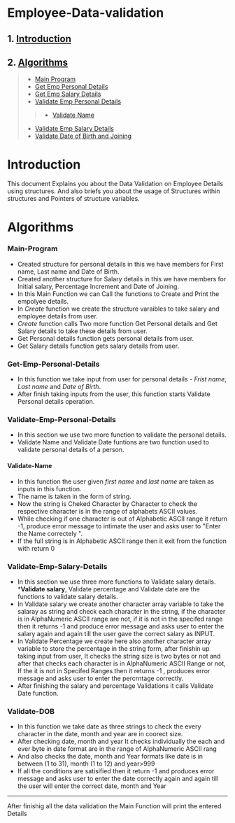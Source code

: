 # Employee-Data-validation
## 1. [Introduction](#Introduction)
## 2. [Algorithms](#Algorithms)
>* [Main Program](#Main-Program)
>* [Get Emp Personal Details](#Get-Emp-Personal-Details)
>* [Get Emp Salary Details](#Get-Emp-Salary-Details)
>* [Validate Emp Personal Details](#Validate-Emp-Personal-Details)
>>* [Validate Name](#Validate-Name)
>* [Validate Emp Salary Details](#Validate-Emp-Salary-Details)
>* [Validate Date of Birth and Joining](#Validate-DOB)



# Introduction
This document Explains you about the Data Validation on Employee Details using structures. 
And also briefs you about the usage of Structures within structures and Pointers of structure variables. 

# Algorithms
### Main-Program
* Created structure for personal details in this we have members for First name, Last name and Date of Birth.
* Created another structure for Salary details in this we have members for Initial salary, Percentage Increment and Date of Joining.
* In this Main Function we can Call the functions to Create and Print the empolyee details.
* In _Create_ function we create the structure varaibles to take salary and employee details from user.
* _Create_ function calls Two more function Get Personal details and Get Salary details to take these details from user.
* Get Personal details function gets personal details from user. 
* Get Salary details function  gets salary details from user.
### Get-Emp-Personal-Details
* In this function we take input from user for personal details - _Frist name_, _Last name_ and _Date of Birth_.
* After finish taking inputs from the user, this function starts Validate Personal details operation.
### Validate-Emp-Personal-Details
* In this section we use two more function to validate the personal details.
* Validate Name and Validate Date funtions are two function used to validate personal details of a person.
#### Validate-Name
* In this function the user given _first name_ and _last name_ are taken as inputs in this function.
* The name is taken in the form of string.
* Now the string is Cheked Character by Character to check the respective character is in the range of alphabets ASCII values.
* While checking if one character is out of Alphabetic ASCII range it return -1, produce error message to intimate the user and asks user to "Enter the Name correctely ".
* If the full string is in Alphabetic ASCII range then it exit from the function with return 0
### Validate-Emp-Salary-Details
* In this section we use three more functions to Validate salary details.
*__Validate salary__, Validate percentage and Validate date are the functions to validate salary details.
* In Validate salary we create another character array variable to take the salaray as string and check each character in the string, if the character is in AlphaNumeric ASCII range are not, if it is not in the specifed range then it returns -1 and produce error message and asks user to enter the salary again and again till the user gave the correct salary as INPUT.
* In Validate Percentage we create here also another character array variable to store the percentage in the string form, after finishin up taking input from user, It checks the string size is two bytes or not and after that checks each character is in AlphaNumeric ASCII Range or not, If the it is not in Specifed Ranges then it returns -1 , produces error message and asks user to enter the percrntage correctly.
* After finishing the salary and percentage Validations it calls Validate Date function.
### Validate-DOB
* In this function we take date as three strings to check the every character in the date, month and year are in coorect size.
* After checking date, month and year It checks individually the each and ever byte in date format are in the range of AlphaNumeric ASCII rang
* And also checks the date, month and Year formats like date is in between (1 to 31), month (1 to 12) and year>999
* If all the conditions are satisified then it return -1 and produces error message and asks user to enter the date correctly again and again till the user will
enter the correct date, month and Year 
****
After finishig all the data validation the Main Function will print the entered Details
